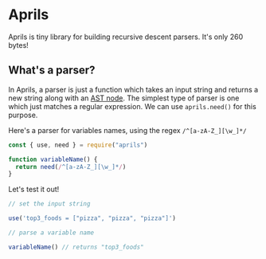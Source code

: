 # Aprils

Aprils is tiny library for building recursive descent parsers. It's only 260 bytes!


## What's a parser?

In Aprils, a parser is just a function which takes an input string and returns a new string along with an [AST node](https://en.wikipedia.org/wiki/Abstract_syntax_tree). The simplest type of parser is one which just matches a regular expression. We can use `aprils.need()` for this purpose.

Here's a parser for variables names, using the regex  `/^[a-zA-Z_][\w_]*/`  

```js
const { use, need } = require("aprils")

function variableName() {
  return need(/^[a-zA-Z_][\w_]*/)
}
```

Let's test it out!

```js
// set the input string

use('top3_foods = ["pizza", "pizza", "pizza"]')

// parse a variable name

variableName() // returns "top3_foods"
```


